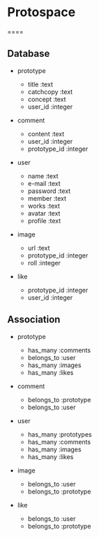 # Protospace
====

## Database

- prototype
   - title       :text
   - catchcopy   :text
   - concept     :text
   - user_id     :integer

- comment
   - content      :text
   - user_id      :integer
   - prototype_id :integer

- user
   - name         :text
   - e-mail       :text
   - password     :text
   - member       :text
   - works        :text
   - avatar       :text
   - profile      :text

- image
   - url             :text
   - prototype_id    :integer
   - roll            :integer

- like
   - prototype_id :integer
   - user_id      :integer

## Association

- prototype
   - has_many   :comments
   - belongs_to :user
   - has_many   :images
   - has_many   :likes

- comment
   - belongs_to :prototype
   - belongs_to :user

- user
   - has_many :prototypes
   - has_many :comments
   - has_many :images
   - has_many :likes

- image
   - belongs_to :user
   - belongs_to :prototype

- like
   - belongs_to :user
   - belongs_to :prototype







